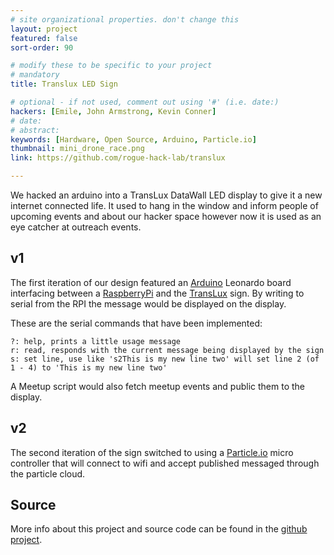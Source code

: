 ```yaml
---
# site organizational properties. don't change this
layout: project
featured: false
sort-order: 90

# modify these to be specific to your project
# mandatory
title: Translux LED Sign

# optional - if not used, comment out using '#' (i.e. date:)
hackers: [Emile, John Armstrong, Kevin Conner]
# date: 
# abstract: 
keywords: [Hardware, Open Source, Arduino, Particle.io]
thumbnail: mini_drone_race.png
link: https://github.com/rogue-hack-lab/translux

---
```


We hacked an arduino into a TransLux DataWall LED display to give it a new internet connected life. It used to hang in the window and inform people of upcoming events and about our hacker space however now it is used as an eye catcher at outreach events.

<!-- more -->

## v1

The first iteration of our design featured an [Arduino](http://arduino.cc) Leonardo board interfacing between a [RaspberryPi](http://RaspberryPi.org) and the [TransLux](http://http://www.trans-lux.com/) sign. By writing to serial from the RPI the message would be displayed on the display.

These are the serial commands that have been implemented:
```
?: help, prints a little usage message
r: read, responds with the current message being displayed by the sign
s: set line, use like 's2This is my new line two' will set line 2 (of 1 - 4) to 'This is my new line two'
```
A Meetup script would also fetch meetup events and public them to the display.

## v2

The second iteration of the sign switched to using a [Particle.io](http://particle.io) micro controller that will connect to wifi and accept published messaged through the particle cloud.

## Source
More info about this project and source code can be found in the [github project](https://github.com/rogue-hack-lab/translux).
